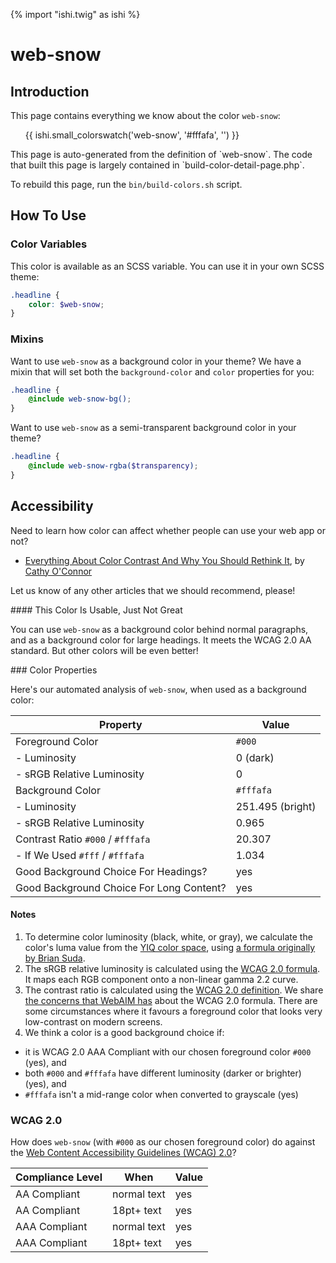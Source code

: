 {% import "ishi.twig" as ishi %}
# web-snow

## Introduction

This page contains everything we know about the color `web-snow`:

<div class="grid">
    <div class="cell">
        <div class="swatch">
            <ul>
                {{ ishi.small_colorswatch('web-snow', '#fffafa', '') }}
            </ul>
        </div>
    </div>
</div>

<div class="callout attention" markdown="1">
This page is auto-generated from the definition of `web-snow`. The code that built this page is largely contained in `build-color-detail-page.php`.

To rebuild this page, run the `bin/build-colors.sh` script.
</div>

## How To Use

### Color Variables

This color is available as an SCSS variable. You can use it in your own SCSS theme:

```scss
.headline {
    color: $web-snow;
}
```

### Mixins

Want to use `web-snow` as a background color in your theme? We have a mixin that will set both the `background-color` and `color` properties for you:

```scss
.headline {
    @include web-snow-bg();
}
```

Want to use `web-snow` as a semi-transparent background color in your theme?

```scss
.headline {
    @include web-snow-rgba($transparency);
}
```

## Accessibility

Need to learn how color can affect whether people can use your web app or not?

* [Everything About Color Contrast And Why You Should Rethink It](https://www.smashingmagazine.com/2014/10/color-contrast-tips-and-tools-for-accessibility/), by [Cathy O'Connor](http://www.twitter.com/cagocon)

Let us know of any other articles that we should recommend, please!
<div class="callout warning" markdown="1">
#### This Color Is Usable, Just Not Great

You can use `web-snow` as a background color behind normal paragraphs, and as a background color for large headings. It meets the WCAG 2.0 AA standard. But other colors will be even better!
</div>
### Color Properties

Here's our automated analysis of `web-snow`, when used as a background color:

Property | Value
---------|------
Foreground Color | `#000`
- Luminosity | 0 (dark)
- sRGB Relative Luminosity | 0
Background Color | `#fffafa`
- Luminosity | 251.495 (bright)
- sRGB Relative Luminosity | 0.965
Contrast Ratio `#000` / `#fffafa` | 20.307
- If We Used `#fff` / `#fffafa` | 1.034
Good Background Choice For Headings? | yes
Good Background Choice For Long Content? | yes

#### Notes

1. To determine color luminosity (black, white, or gray), we calculate the color's luma value from the [YIQ color space](https://en.wikipedia.org/wiki/YIQ), using [a formula originally by Brian Suda](https://24ways.org/2010/calculating-color-contrast/).
1. The sRGB relative luminosity is calculated using the [WCAG 2.0 formula](https://www.w3.org/TR/WCAG20/#relativeluminancedef). It maps each RGB component onto a non-linear gamma 2.2 curve.
1. The contrast ratio is calculated using the [WCAG 2.0 definition](https://www.w3.org/TR/2008/REC-WCAG20-20081211/#contrast-ratiodef). We share [the concerns that WebAIM has](http://webaim.org/blog/wcag-2-1-feedback/) about the WCAG 2.0 formula. There are some circumstances where it favours a foreground color that looks very low-contrast on modern screens.
1. We think a color is a good background choice if:
  - it is WCAG 2.0 AAA Compliant with our chosen foreground color `#000` (yes), and
  - both `#000` and `#fffafa` have different luminosity (darker or brighter) (yes), and
  - `#fffafa` isn't a mid-range color when converted to grayscale (yes)

### WCAG 2.0

How does `web-snow` (with `#000` as our chosen foreground color) do against the [Web Content Accessibility Guidelines (WCAG) 2.0](https://www.w3.org/TR/WCAG20/)?

Compliance Level | When | Value
-----------------|------|------
AA Compliant | normal text | yes
AA Compliant | 18pt+ text | yes
AAA Compliant | normal text | yes
AAA Compliant | 18pt+ text | yes